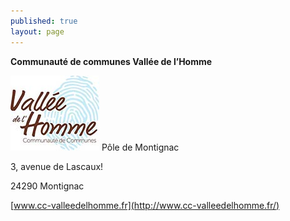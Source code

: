 ```yaml
---
published: true
layout: page
---
```


**Communauté de communes Vallée de l’Homme**

![9_PORTRAIT_logo2.jpg](/data/images/9/portrait/9_PORTRAIT_logo2.jpg)
Pôle de Montignac

3, avenue de Lascaux!

24290 Montignac

[www.cc-valleedelhomme.fr](http://www.cc-valleedelhomme.fr/)